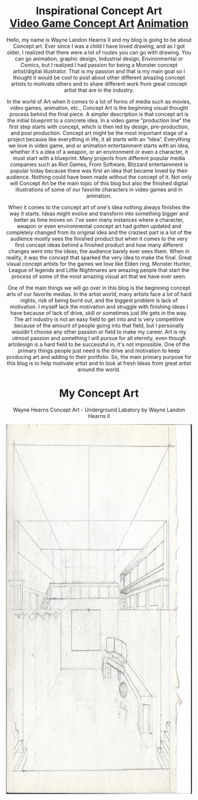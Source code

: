 <!DOCTYPE html>
<html lang="en">
<head>
    <meta charset="UTF-8">
       <title>CreatorsHub</title>
    <link rel="icon" type="image/x-icon" href="png-clipart-colored-pencil-pencil-pencil-pen-thumbnail.png">
<style> 

.p1 {font-family: "Comic Sans MS", "Comic Sans", cursive; 
  font-size:25px;
  color: white;
}

.p2 {font-family: "Comic Sans MS", "Comic Sans", cursive; 
  font-size:55px;
  color: black;
  -webkit-text-stroke: 2px white;
}

.p3 {font-family: "Comic Sans MS", "Comic Sans", cursive; 
  font-size:35px;
  color: black;
}

.p4 {font-family: "Comic Sans MS", "Comic Sans", cursive; 
  font-size:25px;
  color: black;
  -webkit-text-stroke: 2px white;
}

#rcorners1 {
  border-radius: 25px;
  background: black;
  padding: 20px; 
  width: 75%;
  height: 100%;  

}

#rcorners2 {
  border-radius: 25px;
  background: black;
  padding: 20px; 
  width: 150;
  height: 100%;  

}

#rcorners3 {
  border-radius: 25px;
  background: whitesmoke;
  padding: 20px; 
  width: 50%;
  height: 50%;  

}

#rcorners4 {
  border-radius: 25px;
  background: black;
  padding: 20px; 
  width: 50% ;
  height: 50% ;  

}

#rcorners5 {
  border-radius: 25px;
  background: black;
  padding: 20px; 
  width: 75%;
  height: 100%;  

}

div.greybox {
width:700px;
padding:180px;
margin-top: 100px; 
margin-bottom: 10px;
margin-right: 80px;
margin-left: 80px;

background-color:floralwhite;
}

</style>
</head>
<body style="background: url(doogle-3-drawing.jpg) no-repeat fixed;
             background-size: 100%;">

<center>

<!--Title/Intro-->

<h1 class="p2" id="rcorners2">Inspirational Concept Art <br> 
  <a class="p4" href="videogameconceptart.html">Video Game Concept Art</a> 
  <a class="p4" href="animation.html">Animation</a> </h1>




<p class="p1" id="rcorners1">Hello, my name is Wayne Landon Hearns II and my blog is going to be about Concept art. Ever since I was a child I have loved drawing, and as I got older, I realized that there were a lot of routes you can go with drawing. You can go animation, graphic design, Industrial design, Environmental or Comics, but I realized I had passion for being a Monster concept artist/digital illustrator. That is my passion and that is my main goal so I thought it would be cool to post about other different amazing concept artists to motivate others and to share different work from great concept artist that are in the industry.  

In the world of Art when it comes to a lot of forms of media such as movies, video games, animation, etc., Concept Art is the beginning visual thought process behind the final piece. A simpler description is that concept art is the initial blueprint to a concrete idea. In a video game “production line” the first step starts with concept, which is then led by design, pre-production, and post production. Concept art might be the most important stage of a project because like everything in life, it all starts with an “Idea”. Everything we love in video game, and or animation entertainment starts with an idea, whether it's a idea of a weapon, or an environment or even a character, it must start with a blueprint. Many projects from different popular media companies such as Riot Games, From Software, Blizzard entertainment is popular today because there was first an idea that became loved by their audience. Nothing could have been made without the concept of it. Not only will Concept Art be the main topic of this blog but also the finished digital illustrations of some of our favorite characters in video games and in animation. 

When it comes to the concept art of one's idea nothing always finishes the way it starts. Ideas might evolve and transform into something bigger and better as time moves on. I've seen many instances where a character, weapon or even environmental concept art had gotten updated and completely changed from its original idea and the craziest part is a lot of the audience mostly sees the finished product but when it comes to the very first concept ideas behind a finished product and how many different changes went into the ideas, the audience barely ever sees them. When in reality, it was the concept that sparked the very idea to make the final. Great visual concept artists for the games we love like Elden ring, Monster Hunter, League of legends and Little Nightmares are amazing people that start the process of some of the most amazing visual art that we have ever seen.    

One of the main things we will go over in this blog is the beginning concept arts of our favorite medias. In the artist world, many artists face a lot of hard nights, risk of being burnt out, and the biggest problem is lack of motivation. I myself lack the motivation and struggle with finishing ideas I have because of lack of drive, skill or sometimes just life gets in the way. The art industry is not an easy field to get into and is very competitive because of the amount of people going into that field, but I personally wouldn't choose any other passion or field to make my career. Art is my utmost passion and something I will pursue for all eternity, even though art/design is a hard field to be successful in, it's not impossible. One of the primary things people just need is the drive and motivation to keep producing art and adding to their portfolio. So, the main primary purpose for this blog is to help motivate artist and to look at fresh Ideas from great artist around the world.  </p>
</body>

<body background="doogle-2-drawing.jpg">

<!--My Art-->

<h1 class="p2" id="rcorners4"> My Concept Art </h1>
<p class="p4" id="rcorners5">Wayne Hearns Concept Art - Underground Labatory by Wayne Landon Hearns II</p>
<img id="rcorners3" src="Lab-Outline-Handrawn-Sketch.jpg" width="1000" height="1000">

</body>
</html>
